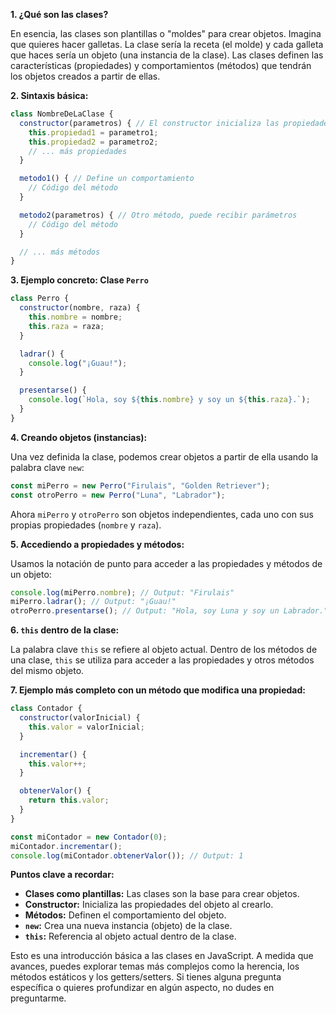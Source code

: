 **1. ¿Qué son las clases?**

En esencia, las clases son plantillas o "moldes" para crear objetos.  Imagina que quieres hacer galletas.  La clase sería la receta (el molde) y cada galleta que haces sería un objeto (una instancia de la clase).  Las clases definen las características (propiedades) y comportamientos (métodos) que tendrán los objetos creados a partir de ellas.

**2. Sintaxis básica:**

```javascript
class NombreDeLaClase {
  constructor(parametros) { // El constructor inicializa las propiedades
    this.propiedad1 = parametro1;
    this.propiedad2 = parametro2;
    // ... más propiedades
  }

  metodo1() { // Define un comportamiento
    // Código del método
  }

  metodo2(parametros) { // Otro método, puede recibir parámetros
    // Código del método
  }

  // ... más métodos
}
```

**3. Ejemplo concreto: Clase `Perro`**

```javascript
class Perro {
  constructor(nombre, raza) {
    this.nombre = nombre;
    this.raza = raza;
  }

  ladrar() {
    console.log("¡Guau!");
  }

  presentarse() {
    console.log(`Hola, soy ${this.nombre} y soy un ${this.raza}.`);
  }
}
```

**4. Creando objetos (instancias):**

Una vez definida la clase, podemos crear objetos a partir de ella usando la palabra clave `new`:

```javascript
const miPerro = new Perro("Firulais", "Golden Retriever");
const otroPerro = new Perro("Luna", "Labrador");
```

Ahora `miPerro` y `otroPerro` son objetos independientes, cada uno con sus propias propiedades (`nombre` y `raza`).

**5. Accediendo a propiedades y métodos:**

Usamos la notación de punto para acceder a las propiedades y métodos de un objeto:

```javascript
console.log(miPerro.nombre); // Output: "Firulais"
miPerro.ladrar(); // Output: "¡Guau!"
otroPerro.presentarse(); // Output: "Hola, soy Luna y soy un Labrador."
```

**6. `this` dentro de la clase:**

La palabra clave `this` se refiere al objeto actual.  Dentro de los métodos de una clase, `this` se utiliza para acceder a las propiedades y otros métodos del mismo objeto.

**7. Ejemplo más completo con un método que modifica una propiedad:**

```javascript
class Contador {
  constructor(valorInicial) {
    this.valor = valorInicial;
  }

  incrementar() {
    this.valor++;
  }

  obtenerValor() {
    return this.valor;
  }
}

const miContador = new Contador(0);
miContador.incrementar();
console.log(miContador.obtenerValor()); // Output: 1
```


**Puntos clave a recordar:**

* **Clases como plantillas:**  Las clases son la base para crear objetos.
* **Constructor:**  Inicializa las propiedades del objeto al crearlo.
* **Métodos:**  Definen el comportamiento del objeto.
* **`new`:**  Crea una nueva instancia (objeto) de la clase.
* **`this`:**  Referencia al objeto actual dentro de la clase.


Esto es una introducción básica a las clases en JavaScript.  A medida que avances, puedes explorar temas más complejos como la herencia, los métodos estáticos y los getters/setters.  Si tienes alguna pregunta específica o quieres profundizar en algún aspecto, no dudes en preguntarme.
